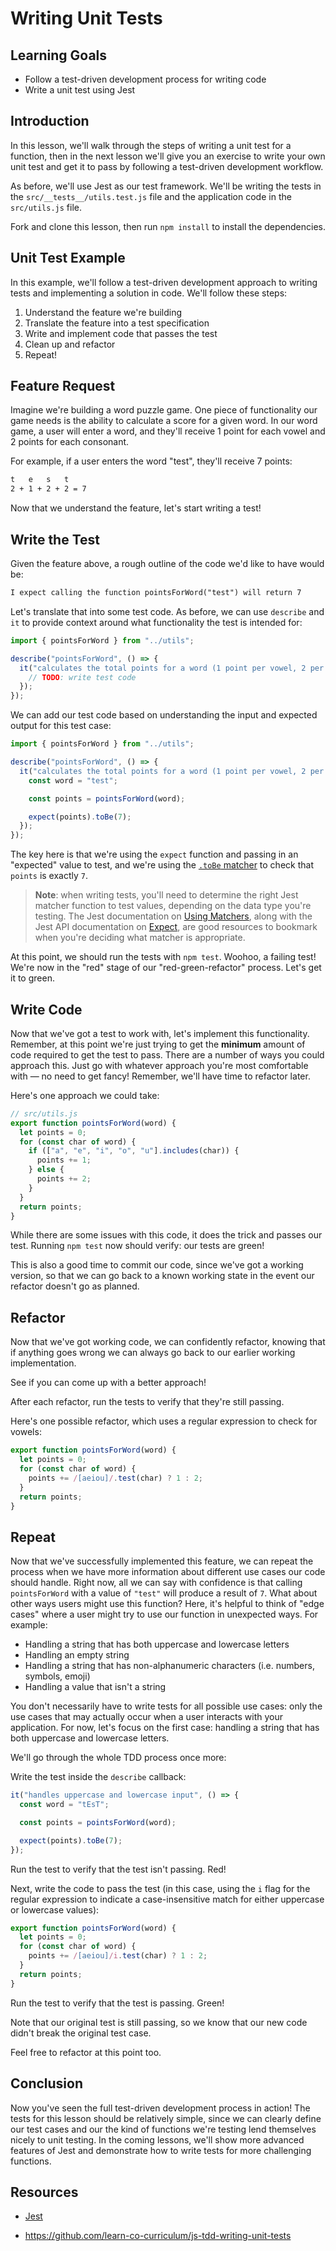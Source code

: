 # Writing Unit Tests

## Learning Goals

- Follow a test-driven development process for writing code
- Write a unit test using Jest

## Introduction

In this lesson, we'll walk through the steps of writing a unit test for a
function, then in the next lesson we'll give you an exercise to write your own
unit test and get it to pass by following a test-driven development workflow.

As before, we'll use Jest as our test framework. We'll be writing the tests in
the `src/__tests__/utils.test.js` file and the application code in the
`src/utils.js` file.

Fork and clone this lesson, then run `npm install` to install the dependencies.

## Unit Test Example

In this example, we'll follow a test-driven development approach to writing
tests and implementing a solution in code. We'll follow these steps:

1. Understand the feature we're building
2. Translate the feature into a test specification
3. Write and implement code that passes the test
4. Clean up and refactor
5. Repeat!

## Feature Request

Imagine we're building a word puzzle game. One piece of functionality our game
needs is the ability to calculate a score for a given word. In our word game, a
user will enter a word, and they'll receive 1 point for each vowel and 2 points
for each consonant.

For example, if a user enters the word "test", they'll receive 7 points:

```txt
t   e   s   t
2 + 1 + 2 + 2 = 7
```

Now that we understand the feature, let's start writing a test!

## Write the Test

Given the feature above, a rough outline of the code we'd like to have would be:

```txt
I expect calling the function pointsForWord("test") will return 7
```

Let's translate that into some test code. As before, we can use `describe` and
`it` to provide context around what functionality the test is intended for:

```js
import { pointsForWord } from "../utils";

describe("pointsForWord", () => {
  it("calculates the total points for a word (1 point per vowel, 2 per consonant)", () => {
    // TODO: write test code
  });
});
```

We can add our test code based on understanding the input and expected output
for this test case:

```js
import { pointsForWord } from "../utils";

describe("pointsForWord", () => {
  it("calculates the total points for a word (1 point per vowel, 2 per consonant)", () => {
    const word = "test";

    const points = pointsForWord(word);

    expect(points).toBe(7);
  });
});
```

The key here is that we're using the `expect` function and passing in an
"expected" value to test, and we're using the [`.toBe` matcher][to-be] to check
that `points` is exactly `7`.

> **Note**: when writing tests, you'll need to determine the right Jest matcher
> function to test values, depending on the data type you're testing. The Jest
> documentation on [Using Matchers][using matchers], along with the Jest API
> documentation on [Expect][expect], are good resources to bookmark when you're
> deciding what matcher is appropriate.

[using matchers]: https://jestjs.io/docs/using-matchers
[expect]: https://jestjs.io/docs/expect

At this point, we should run the tests with `npm test`. Woohoo, a failing test!
We're now in the "red" stage of our "red-green-refactor" process. Let's get it
to green.

## Write Code

Now that we've got a test to work with, let's implement this functionality.
Remember, at this point we're just trying to get the **minimum** amount of code
required to get the test to pass. There are a number of ways you could approach
this. Just go with whatever approach you're most comfortable with — no need to
get fancy! Remember, we'll have time to refactor later.

Here's one approach we could take:

```js
// src/utils.js
export function pointsForWord(word) {
  let points = 0;
  for (const char of word) {
    if (["a", "e", "i", "o", "u"].includes(char)) {
      points += 1;
    } else {
      points += 2;
    }
  }
  return points;
}
```

While there are some issues with this code, it does the trick and passes our
test. Running `npm test` now should verify: our tests are green!

This is also a good time to commit our code, since we've got a working version,
so that we can go back to a known working state in the event our refactor
doesn't go as planned.

## Refactor

Now that we've got working code, we can confidently refactor, knowing that if
anything goes wrong we can always go back to our earlier working implementation.

See if you can come up with a better approach!

After each refactor, run the tests to verify that they're still passing.

Here's one possible refactor, which uses a regular expression to check for
vowels:

```js
export function pointsForWord(word) {
  let points = 0;
  for (const char of word) {
    points += /[aeiou]/.test(char) ? 1 : 2;
  }
  return points;
}
```

## Repeat

Now that we've successfully implemented this feature, we can repeat the process
when we have more information about different use cases our code should handle.
Right now, all we can say with confidence is that calling `pointsForWord` with a
value of `"test"` will produce a result of `7`. What about other ways users
might use this function? Here, it's helpful to think of "edge cases" where a
user might try to use our function in unexpected ways. For example:

- Handling a string that has both uppercase and lowercase letters
- Handling an empty string
- Handling a string that has non-alphanumeric characters (i.e. numbers, symbols,
  emoji)
- Handling a value that isn't a string

You don't necessarily have to write tests for all possible use cases: only the
use cases that may actually occur when a user interacts with your application.
For now, let's focus on the first case: handling a string that has both
uppercase and lowercase letters.

We'll go through the whole TDD process once more:

Write the test inside the `describe` callback:

```js
it("handles uppercase and lowercase input", () => {
  const word = "tEsT";

  const points = pointsForWord(word);

  expect(points).toBe(7);
});
```

Run the test to verify that the test isn't passing. Red!

Next, write the code to pass the test (in this case, using the `i` flag for the
regular expression to indicate a case-insensitive match for either uppercase or
lowercase values):

```js
export function pointsForWord(word) {
  let points = 0;
  for (const char of word) {
    points += /[aeiou]/i.test(char) ? 1 : 2;
  }
  return points;
}
```

Run the test to verify that the test is passing. Green!

Note that our original test is still passing, so we know that our new code
didn't break the original test case.

Feel free to refactor at this point too.

## Conclusion

Now you've seen the full test-driven development process in action! The tests
for this lesson should be relatively simple, since we can clearly define our
test cases and our the kind of functions we're testing lend themselves nicely to
unit testing. In the coming lessons, we'll show more advanced features of Jest
and demonstrate how to write tests for more challenging functions.

## Resources

- [Jest](https://jestjs.io/)

[to-be]: https://jestjs.io/docs/expect#tobevalue
[to-throw]: https://jestjs.io/docs/expect#tothrowerror

- https://github.com/learn-co-curriculum/js-tdd-writing-unit-tests
